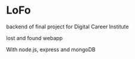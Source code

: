 # LoFo
backend of final project for Digital Career Institute

lost and found webapp

With node.js, express and mongoDB
